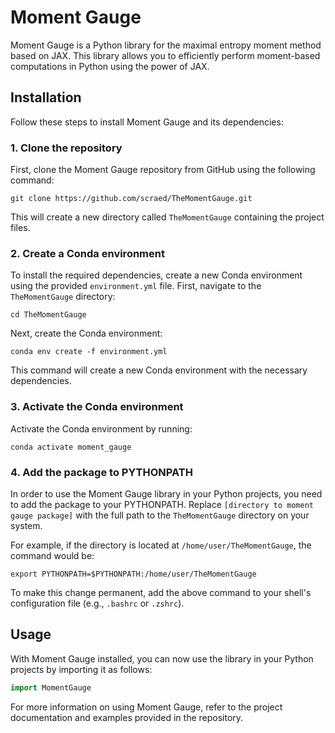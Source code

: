 # Moment Gauge

Moment Gauge is a Python library for the maximal entropy moment method based on JAX. This library allows you to efficiently perform moment-based computations in Python using the power of JAX.

## Installation

Follow these steps to install Moment Gauge and its dependencies:

### 1. Clone the repository

First, clone the Moment Gauge repository from GitHub using the following command:

```
git clone https://github.com/scraed/TheMomentGauge.git
```

This will create a new directory called `TheMomentGauge` containing the project files.

### 2. Create a Conda environment

To install the required dependencies, create a new Conda environment using the provided `environment.yml` file. First, navigate to the `TheMomentGauge` directory:

```
cd TheMomentGauge
```

Next, create the Conda environment:

```
conda env create -f environment.yml
```

This command will create a new Conda environment with the necessary dependencies.

### 3. Activate the Conda environment

Activate the Conda environment by running:

```
conda activate moment_gauge
```

### 4. Add the package to PYTHONPATH

In order to use the Moment Gauge library in your Python projects, you need to add the package to your PYTHONPATH. Replace `[directory to moment gauge package]` with the full path to the `TheMomentGauge` directory on your system. 

For example, if the directory is located at `/home/user/TheMomentGauge`, the command would be:

```
export PYTHONPATH=$PYTHONPATH:/home/user/TheMomentGauge
```

To make this change permanent, add the above command to your shell's configuration file (e.g., `.bashrc` or `.zshrc`).

## Usage

With Moment Gauge installed, you can now use the library in your Python projects by importing it as follows:

```python
import MomentGauge
```

For more information on using Moment Gauge, refer to the project documentation and examples provided in the repository.